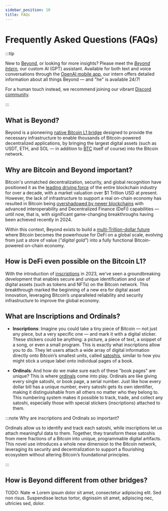 ```yaml
---
sidebar_position: 10
title: FAQs
---
```


# Frequently Asked Questions (FAQs)

:::tip <!-- Discover More with AI -->

New to [Beyond](https://beyond.tech), or looking for more insights? Please meet the _[Beyond Intern](https://intern.beyond.tech)_, our custom AI (GPT) assistant. Available for both text and voice conversations through the [OpenAI mobile app](https://openai.com/blog/introducing-the-chatgpt-app-for-ios), our intern offers detailed information about all things Beyond — and "he" is available 24/7!

For a human touch instead, we recommend joining our vibrant [Discord community](https://join.beyond.tech).

:::

## What is Beyond?

Beyond is a pioneering [native Bitcoin L1 bridge](https://app.beyond.tech) designed to provide the necessary infrastructure to enable thousands of Bitcoin-powered decentralized applications, by bringing the largest digital assets (such as USDT, ETH, and SOL — in addition to [BTC](https://coinmarketcap.com/currencies/bitcoin) itself of course) into the Bitcoin network.

## Why are Bitcoin and Beyond important?

Bitcoin's unmatched decentralization, security, and global recognition have positioned it as the [leading driving force](https://coinmarketcap.com) of the entire blockchain industry for over a decade, with a market valuation over $1 Trillion USD at present. However, the lack of infrastructure to support a real on-chain economy has resulted in Bitcoin being [overshadowed by newer blockchains](https://defillama.com/chains) with advanced interoperability and Decentralized Finance (DeFi) capabilities — until now, that is, with significant game-changing breakthroughs having been achieved recently in 2024.

Within this context, Beyond exists to build a [multi-Trillion-dollar future](https://blockworks.co/news/bitcoin-defi-future) where Bitcoin becomes the powerhouse for DeFi on a global scale, evolving from just a store of value (_"digital gold"_) into a fully functional Bitcoin-powered on-chain economy.

## How is DeFi even possible on the Bitcoin L1?

With the introduction of [inscriptions](https://unchained.com/blog/bitcoin-inscriptions-ordinals) in 2023, we've seen a groundbreaking development that enables secure and unique identification and use of digital assets (such as tokens and NFTs) on the Bitcoin network. This breakthrough marked the beginning of a new era for digital asset innovation, leveraging Bitcoin’s unparalleled reliability and security infrastructure to improve the global economy.

## What are Inscriptions and Ordinals?

- **Inscriptions**: Imagine you could take a tiny piece of Bitcoin — not just any piece, but a very specific one — and mark it with a digital sticker. These stickers could be anything: a picture, a piece of text, a snippet of a song, or even a small program. This is exactly what inscriptions allow you to do. They let users attach a wide array of digital information directly onto Bitcoin’s smallest units, called [satoshis](https://investopedia.com/terms/s/satoshi.asp), similar to how you might stick a unique label onto individual pages of a book.

- **Ordinals**: And how do we make sure each of these "book pages" are unique? This is where [ordinals](https://unchained.com/blog/bitcoin-inscriptions-ordinals) come into play. Ordinals are like giving every single satoshi, or book page, a serial number. Just like how every dollar bill has a unique number, every satoshi gets its own identifier, making it distinguishable from all others no matter who they belong to. This numbering system makes it possible to track, trade, and collect any satoshi, especially those with special stickers (inscriptions) attached to them.

:::note Why are inscriptions and Ordinals so important?

Ordinals allow us to identify and track each satoshi, while inscriptions let us attach meaningful data to them. Together, they transform these satoshis from mere fractions of a Bitcoin into unique, programmable digital artifacts. This novel use introduces a whole new dimension to the Bitcoin network, leveraging its security and decentralization to support a flourishing ecosystem without altering Bitcoin’s foundational principles.

:::

## How is Beyond different from other bridges?

TODO: Nate => Lorem ipsum dolor sit amet, consectetur adipiscing elit. Sed non risus. Suspendisse lectus tortor, dignissim sit amet, adipiscing nec, ultricies sed, dolor.
